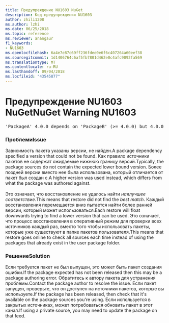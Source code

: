 ```yaml
---
title: Предупреждение NU1603 NuGet
description: Код предупреждения NU1603
author: zhili1208
ms.author: lzhi
ms.date: 06/25/2018
ms.topic: reference
ms.reviewer: anangaur
f1_keywords:
- NU1603
ms.openlocfilehash: 6a4e7e87c69ff236fdee0e6f6c407264a60eef38
ms.sourcegitcommit: 1d1406764c6af5fb7801d462e0c4afc9092fa569
ms.translationtype: MT
ms.contentlocale: ru-RU
ms.lasthandoff: 09/04/2018
ms.locfileid: "43545877"
---
```

# <a name="nuget-warning-nu1603"></a><span data-ttu-id="1ac16-103">Предупреждение NU1603 NuGet</span><span class="sxs-lookup"><span data-stu-id="1ac16-103">NuGet Warning NU1603</span></span>

<pre>'PackageA' 4.0.0 depends on 'PackageB' (>= 4.0.0) but 4.0.0 was not found. An approximate best match of 5.0.0 was resolved.</pre>

### <a name="issue"></a><span data-ttu-id="1ac16-104">Проблеми</span><span class="sxs-lookup"><span data-stu-id="1ac16-104">Issue</span></span>

<span data-ttu-id="1ac16-105">Зависимость пакета указаны версии, не найден.</span><span class="sxs-lookup"><span data-stu-id="1ac16-105">A package dependency specified a version that could not be found.</span></span> <span data-ttu-id="1ac16-106">Как правило источники пакетов не содержат ожидаемые нижнюю границу версий.</span><span class="sxs-lookup"><span data-stu-id="1ac16-106">Typically, the package sources do not contain the expected lower bound version.</span></span> <span data-ttu-id="1ac16-107">Более поздней версии вместо нее была использована, который отличается от пакет был создан с.</span><span class="sxs-lookup"><span data-stu-id="1ac16-107">A higher version was used instead, which differs from what the package was authored against.</span></span><br/><br/><span data-ttu-id="1ac16-108">Это означает, что восстановление не удалось найти *наилучшее соответствие*.</span><span class="sxs-lookup"><span data-stu-id="1ac16-108">This means that restore did not find the *best match*.</span></span> <span data-ttu-id="1ac16-109">Каждый восстановления перемещается вниз пытается найти более ранней версии, который может использоваться.</span><span class="sxs-lookup"><span data-stu-id="1ac16-109">Each restore will float downwards trying to find a lower version that can be used.</span></span> <span data-ttu-id="1ac16-110">Это означает, что процесс восстановления в оперативный режим для проверки всех источников каждый раз, вместо того чтобы использовать пакеты, которые уже существуют в папке пакетов пользователя.</span><span class="sxs-lookup"><span data-stu-id="1ac16-110">This means that restore goes online to check all sources each time instead of using the packages that already exist in the user package folder.</span></span>

### <a name="solution"></a><span data-ttu-id="1ac16-111">Решение</span><span class="sxs-lookup"><span data-stu-id="1ac16-111">Solution</span></span>
<span data-ttu-id="1ac16-112">Если требуется пакет не был выпущен, это может быть пакет создания ошибки.</span><span class="sxs-lookup"><span data-stu-id="1ac16-112">If the package expected has not been released then this may be a package authoring error.</span></span> <span data-ttu-id="1ac16-113">Обратитесь к автору пакета для устранения проблемы.</span><span class="sxs-lookup"><span data-stu-id="1ac16-113">Contact the package author to resolve the issue.</span></span> <span data-ttu-id="1ac16-114">Если пакет запущен, проверьте, что он доступен на источники пакетов, которые вы используете.</span><span class="sxs-lookup"><span data-stu-id="1ac16-114">If the package has been released, then check that it's available on the package sources you're using.</span></span> <span data-ttu-id="1ac16-115">Если используется в закрытых источниках, может потребоваться обновить пакет в этот канал.</span><span class="sxs-lookup"><span data-stu-id="1ac16-115">If using a private source, you may need to update the package on that feed.</span></span> 